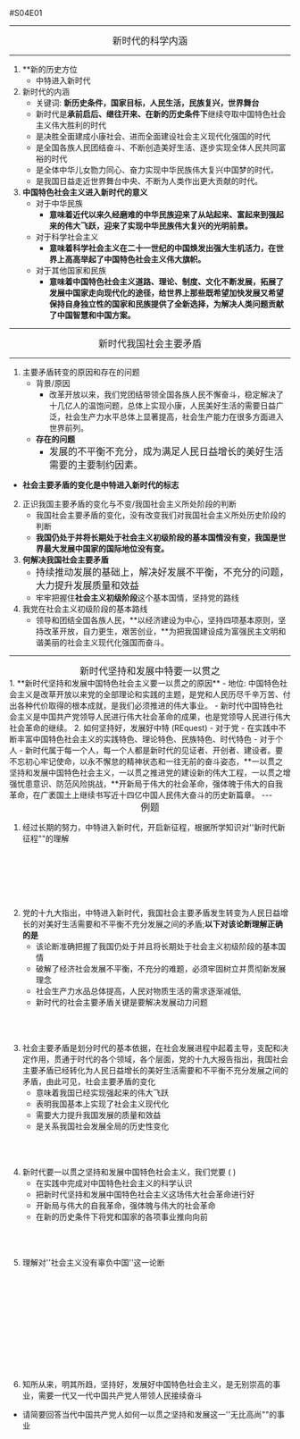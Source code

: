 #S04E01


---
<center><big>
新时代的科学内涵</center></big>

---
1. **新的历史方位
	- 中特进入新时代
2. 新时代的内涵
	- 关键词: **新历史条件，国家目标，人民生活，民族复兴，世界舞台**
	- 新时代是**承前启后、继往开来、在新的历史条件下**继续夺取中国特色社会主义伟大胜利的时代
	- 是决胜全面建成小康社会、进而全面建设社会主义现代化强国的时代
	- 是全国各族人民团结奋斗、不断创造美好生活、逐步实现全体人民共同富裕的时代
	- 是全体中华儿女勠力同心、奋力实现中华民族伟大复兴中国梦的时代，
	- 是我国日益走近世界舞台中央、不断为人类作出更大贡献的时代。
3. **中国特色社会主义进入新时代的意义**
	- 对于中华民族
		- **意味着近代以来久经磨难的中华民族迎来了从站起来、富起来到强起来的伟大飞跃，迎来了实现中华民族伟大复兴的光明前景。**
	- 对于科学社会主义
		- **意味着科学社会主义在二十一世纪的中国焕发出强大生机活力，在世界上高高举起了中国特色社会主义伟大旗帜。**
	- 对于其他国家和民族
		- **意味着中国特色社会主义道路、理论、制度、文化不断发展，拓展了发展中国家走向现代化的途径，给世界上那些既希望加快发展又希望保持自身独立性的国家和民族提供了全新选择，为解决人类问题贡献了中国智慧和中国方案。**

---
<center><big>新时代我国社会主要矛盾
</center></big>

---
1. 主要矛盾转变的原因和存在的问题
	- 背景/原因
		- 改革开放以来，我们党团结带领全国各族人民不懈奋斗，稳定解决了十几亿人的温饱问题，总体上实现小康，人民美好生活的需要日益广泛，社会生产力水平总体上显著提高，社会生产能力在很多方面进入世界前列。
	- **存在的问题**
		- <big> 发展的不平衡不充分，成为满足人民日益增长的美好生活需要的主要制约因素。</big>
- **社会主要矛盾的变化是中特进入新时代的标志**
2. 正识我国主要矛盾的变化与不变/我国社会主义所处阶段的判断
	- 我国社会主要矛盾的变化，没有改变我们对我国社会主义所处历史阶段的判断
	- **我国仍处于并将长期处于社会主义初级阶段的基本国情没有变，我国是世界最大发展中国家的国际地位没有变。**
3. **何解决我国社会主要矛盾**
	- <big>持续推动发展的基础上，解决好发展不平衡，不充分的问题，大力提升发展质量和效益</big>
	- 牢牢把握住**社会主义初级阶段**这个基本国情，坚持党的路线
4. 我党在社会主义初级阶段的基本路线
	- 领导和团结全国各族人民，**以经济建设为中心，坚持四项基本原则，坚持改革开放，自力更生，艰苦创业，**为把我国建设成为富强民主文明和谐美丽的社会主义现代化强国而奋斗。
---
<center><big>
新时代坚持和发展中特要一以贯之
</center></big>
1. **新时代坚持和发展中国特色社会主义要一以贯之的原因**
	- 地位: 中国特色社会主义是改草开放以来党的全部理论和实践的主题，是党和人民历尽千辛万苦、付出各种代价取得的根本成就，是我们必须推进的伟大事业。
	- 新时代中国特色社会主义是中国共产党领导人民进行伟大社会革命的成果，也是党领导人民进行伟大社会革命的继续。
2. 如何坚持好，发展好中特 (REquest)
	- 对于党
		- 在实践中不断丰富中国特色社会主义的实践特色、理论特色、民族特色、时代特色
	- 对于个人
		- 新时代属于每一个人，每一个人都是新时代的见证者、开创者、建设者。要不忘初心牢记使命，以永不懈怠的精神状态和一往无前的奋斗姿态，**一以贯之坚持和发展中国特色社会主义，一以贯之推进党的建设新的伟大工程，一以贯之增强忧患意识、防范风险挑战，**开新局于伟大的社会革命，强体魄于伟大的自我革命，在广袤国土上继续书写近十四亿中国人民伟大奋斗的历史新篇章。
---
<center><big>例题</center></big>

1. 经过长期的努力，中特进入新时代，开启新征程，根据所学知识对''新时代新征程""的理解
<br><br><br><br>


<br><br>

2. 党的十九大指出，中特进入新时代，我国社会主要矛盾发生转变为人民日益增长的对美好生活需要和不平衡不充分发展之间的矛盾;**以下对该论断理解正确的是**
	- 该论断准确把握了我国仍处于并且将长期处于社会主义初级阶段的基本国情
	- 破解了经济社会发展不平衡，不充分的难题，必须牢固树立并贯彻新发展理念
	- 社会生产力水品总体提高，人民对物质生活的需求逐渐减低,
	- 新时代的社会主要矛盾关键是要解决发展动力问题



<br><br>

3. 社会主要矛盾是划分时代的基本依据，在社会发展进程中起着主导，支配和决定作用，贯通于时代的各个领域，各个层面，党的十九大报告指出，我国社会主要矛盾已经转化为人民日益增长的美好生活需要和不平衡不充分发展之间的矛盾，由此可见，社会主要矛盾的变化
	- 意味着我国已经实现强起来的伟大飞跃
	- 表明我国基本上实现了社会主义现代化
	- 需要大力提升我国发展的质量和效益
	- 是关系我国社会发展全局的历史性变化

<br><br>

4. 新时代要一以贯之坚持和发展中国特色社会主义，我们党要 (    )
	-  在实践中完成对中国特色社会主义的科学认识
	- 把新时代坚持和发展中国特色社会主义这场伟大社会革命进行好
	- 开新局与伟大的自我革命，强体魄与伟大的社会革命
	- 在新的历史条件下将党和国家的各项事业推向向前

<br><br>

5. 理解对''社会主义没有辜负中国''这一论断

<br><br><br><br><br><br><br><br><br><br>



6. 知所从来，明其所趋，坚持好，发展好中国特色社会主义，是无别崇高的事业，需要一代又一代中国共产党人带领人民接续奋斗
- 请简要回答当代中国共产党人如何一以贯之坚持和发展这一''无比高尚""的事业

<br>